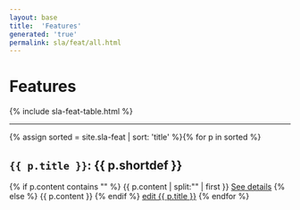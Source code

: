 ```yaml
---
layout: base
title:  'Features'
generated: 'true'
permalink: sla/feat/all.html
---
```


# Features

{% include sla-feat-table.html %}

----------

{% assign sorted = site.sla-feat | sort: 'title' %}{% for p in sorted %}
<a id="al-sla-feat/{{ p.title }}" class="al-dest"/>
<h2><code>{{ p.title }}</code>: {{ p.shortdef }}</h2>
{% if p.content contains "<!--details-->" %}    
{{ p.content | split:"<!--details-->" | first }}
<a href="{{ p.title }}" class="al-doc">See details</a>
{% else %}
{{ p.content }}
{% endif %}
<a href="{{ site.git_edit }}/{% if p.collection %}{{ p.relative_path }}{% else %}{{ p.path }}{% endif %}" target="#">edit {{ p.title }}</a>
{% endfor %}
